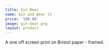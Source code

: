 ```yaml
---
title: Gin Bear
name: Gin and Bear it
price: '100.00'
image: gin-bear.png
layout: product
---
```


A one off screen print on Bristol paper - framed.
